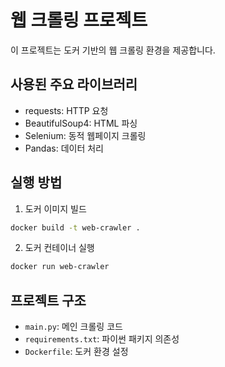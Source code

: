 # 웹 크롤링 프로젝트

이 프로젝트는 도커 기반의 웹 크롤링 환경을 제공합니다.

## 사용된 주요 라이브러리
- requests: HTTP 요청
- BeautifulSoup4: HTML 파싱
- Selenium: 동적 웹페이지 크롤링
- Pandas: 데이터 처리

## 실행 방법

1. 도커 이미지 빌드
```bash
docker build -t web-crawler .
```

2. 도커 컨테이너 실행
```bash
docker run web-crawler
```

## 프로젝트 구조
- `main.py`: 메인 크롤링 코드
- `requirements.txt`: 파이썬 패키지 의존성
- `Dockerfile`: 도커 환경 설정 